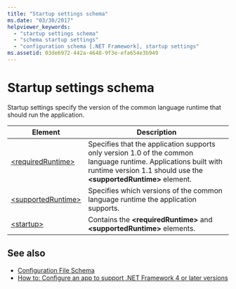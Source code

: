 ```yaml
---
title: "Startup settings schema"
ms.date: "03/30/2017"
helpviewer_keywords: 
  - "startup settings schema"
  - "schema startup settings"
  - "configuration schema [.NET Framework], startup settings"
ms.assetid: 03de6972-442a-4648-9f3e-efa654e3b949
---
```

# Startup settings schema

Startup settings specify the version of the common language runtime that should run the application.  
  
|Element|Description|  
|-------------|-----------------|  
|[\<requiredRuntime>](requiredruntime-element.md)|Specifies that the application supports only version 1.0 of the common language runtime. Applications built with runtime version 1.1 should use the **\<supportedRuntime>** element.|  
|[\<supportedRuntime>](supportedruntime-element.md)|Specifies which versions of the common language runtime the application supports.|  
|[\<startup>](startup-element.md)|Contains the **\<requiredRuntime>** and **\<supportedRuntime>** elements.|  
  
## See also

- [Configuration File Schema](../index.md)
- [How to: Configure an app to support .NET Framework 4 or later versions](../../../migration-guide/how-to-configure-an-app-to-support-net-framework-4-or-4-5.md)
